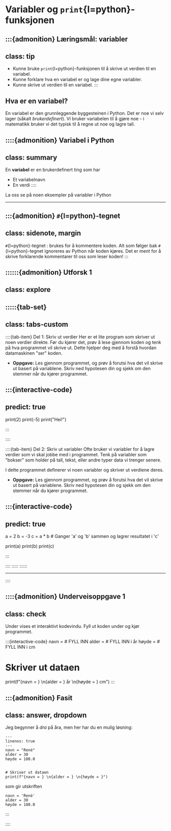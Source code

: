 # Variabler og `print`{l=python}-funksjonen

:::{admonition} Læringsmål: variabler
---
class: tip
---
* Kunne bruke `print`{l=python}-funksjonen til å skrive ut verdien til en variabel.
* Kunne forklare hva en variabel er og lage dine egne variabler.
* Kunne skrive ut verdien til en variabel.
:::


## Hva er en variabel? 

En variabel er den grunnleggende byggesteinen i Python. Det er noe vi selv lager (såkalt *brukerdefinert*). Vi bruker variabelen til å gjøre noe - i matematikk bruker vi det typisk til å regne ut noe og lagre tall. 


::::{admonition} Variabel i Python
---
class: summary
---
En **variabel** er en brukerdefinert ting som har
* Et variabelnavn
* En verdi
::::

La oss se på noen eksempler på variabler i Python



---

:::{admonition} `#`{l=python}-tegnet
---
class: sidenote, margin
---
`#`{l=python}-tegnet
: brukes for å kommentere koden. Alt som følger bak `#`{l=python}-tegnet ignoreres av Python når koden kjøres. Det er ment for å skrive forklarende kommentarer til oss som leser koden!
:::

::::::{admonition} Utforsk 1
---
class: explore
---

:::::{tab-set}
---
class: tabs-custom
---

::::{tab-item} Del 1: Skriv ut verdier
Her er et lite program som skriver ut noen verdier direkte. Før du kjører det, prøv å lese gjennom koden og tenk på hva programmet vil skrive ut. Dette hjelper deg med å forstå hvordan datamaskinen "ser" koden.

- **Oppgave:** Les gjennom programmet, og prøv å forutsi hva det vil skrive ut basert på variablene. Skriv ned hypotesen din og sjekk om den stemmer når du kjører programmet.

:::{interactive-code}
---
predict: true
---
print(2)
print(-5)
print("Hei!")

:::

::::

::::{tab-item} Del 2: Skriv ut variabler
Ofte bruker vi variabler for å lagre verdier som vi skal jobbe med i programmet. Tenk på variabler som "bokser" som holder på tall, tekst, eller andre typer data vi trenger senere.

I dette programmet definerer vi noen variabler og skriver ut verdiene deres. 

- **Oppgave:** Les gjennom programmet, og prøv å forutsi hva det vil skrive ut basert på variablene. Skriv ned hypotesen din og sjekk om den stemmer når du kjører programmet.

:::{interactive-code}
---
predict: true
---
a = 2
b = -3
c = a * b       # Ganger 'a' og 'b' sammen og lagrer resultatet i 'c'

print(a)
print(b)
print(c)

:::

::::
:::::
::::::

---



::::

::::{admonition} Underveisoppgave 1
---
class: check
---
Under vises et interaktivt kodevindu. Fyll ut koden under og kjør programmet.


:::{interactive-code}
navn =  # FYLL INN 
alder = # FYLL INN i år
høyde = # FYLL INN i cm


# Skriver ut dataen
print(f"{navn = } \\n{alder = } år \\n{høyde = } cm")
:::


:::{admonition} Fasit
---
class: answer, dropdown
---
Jeg begynner å *dra* på åra, men her har du en mulig løsning:
```{code-block} python
---
linenos: true
---
navn = "René" 
alder = 30
høyde = 180.0


# Skriver ut dataen
print(f"{navn = } \n{alder = } \n{høyde = }")
```
som gir utskriften

```console
navn = 'René' 
alder = 30
høyde = 180.0
```
:::

::::
